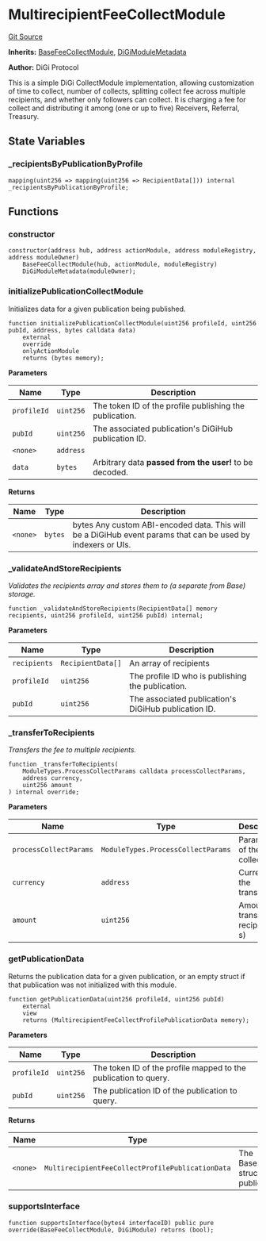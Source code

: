 # MultirecipientFeeCollectModule
[Git Source](https://github.com/digiv3rse/core-contracts/blob/5454b58664fab805b6888a68ff40915d251f32f3/contracts/modules/act/collect/MultirecipientFeeCollectModule.sol)

**Inherits:**
[BaseFeeCollectModule](/contracts/modules/act/collect/base/BaseFeeCollectModule.sol/abstract.BaseFeeCollectModule.md), [DiGiModuleMetadata](/contracts/modules/DiGiModuleMetadata.sol/contract.DiGiModuleMetadata.md)

**Author:**
DiGi Protocol

This is a simple DiGi CollectModule implementation, allowing customization of time to collect, number of collects,
splitting collect fee across multiple recipients, and whether only followers can collect.
It is charging a fee for collect and distributing it among (one or up to five) Receivers, Referral, Treasury.


## State Variables
### _recipientsByPublicationByProfile

```solidity
mapping(uint256 => mapping(uint256 => RecipientData[])) internal _recipientsByPublicationByProfile;
```


## Functions
### constructor


```solidity
constructor(address hub, address actionModule, address moduleRegistry, address moduleOwner)
    BaseFeeCollectModule(hub, actionModule, moduleRegistry)
    DiGiModuleMetadata(moduleOwner);
```

### initializePublicationCollectModule

Initializes data for a given publication being published.


```solidity
function initializePublicationCollectModule(uint256 profileId, uint256 pubId, address, bytes calldata data)
    external
    override
    onlyActionModule
    returns (bytes memory);
```
**Parameters**

|Name|Type|Description|
|----|----|-----------|
|`profileId`|`uint256`|The token ID of the profile publishing the publication.|
|`pubId`|`uint256`|The associated publication's DiGiHub publication ID.|
|`<none>`|`address`||
|`data`|`bytes`|Arbitrary data __passed from the user!__ to be decoded.|

**Returns**

|Name|Type|Description|
|----|----|-----------|
|`<none>`|`bytes`|bytes Any custom ABI-encoded data. This will be a DiGiHub event params that can be used by indexers or UIs.|


### _validateAndStoreRecipients

*Validates the recipients array and stores them to (a separate from Base) storage.*


```solidity
function _validateAndStoreRecipients(RecipientData[] memory recipients, uint256 profileId, uint256 pubId) internal;
```
**Parameters**

|Name|Type|Description|
|----|----|-----------|
|`recipients`|`RecipientData[]`|An array of recipients|
|`profileId`|`uint256`|The profile ID who is publishing the publication.|
|`pubId`|`uint256`|The associated publication's DiGiHub publication ID.|


### _transferToRecipients

*Transfers the fee to multiple recipients.*


```solidity
function _transferToRecipients(
    ModuleTypes.ProcessCollectParams calldata processCollectParams,
    address currency,
    uint256 amount
) internal override;
```
**Parameters**

|Name|Type|Description|
|----|----|-----------|
|`processCollectParams`|`ModuleTypes.ProcessCollectParams`|Parameters of the collect|
|`currency`|`address`|Currency of the transaction|
|`amount`|`uint256`|Amount to transfer to recipient(-s)|


### getPublicationData

Returns the publication data for a given publication, or an empty struct if that publication was not
initialized with this module.


```solidity
function getPublicationData(uint256 profileId, uint256 pubId)
    external
    view
    returns (MultirecipientFeeCollectProfilePublicationData memory);
```
**Parameters**

|Name|Type|Description|
|----|----|-----------|
|`profileId`|`uint256`|The token ID of the profile mapped to the publication to query.|
|`pubId`|`uint256`|The publication ID of the publication to query.|

**Returns**

|Name|Type|Description|
|----|----|-----------|
|`<none>`|`MultirecipientFeeCollectProfilePublicationData`|The BaseProfilePublicationData struct mapped to that publication.|


### supportsInterface


```solidity
function supportsInterface(bytes4 interfaceID) public pure override(BaseFeeCollectModule, DiGiModule) returns (bool);
```

